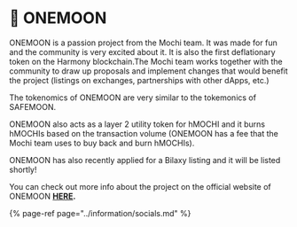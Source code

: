 # 🚀 ONEMOON

ONEMOON is a passion project from the Mochi team. It was made for fun and the community is very excited about it. It is also the first deflationary token on the Harmony blockchain.The Mochi team works together with the community to draw up proposals and implement changes that would benefit the project \(listings on exchanges, partnerships with other dApps, etc.\)

The tokenomics of ONEMOON are very similar to the tokemonics of SAFEMOON.

ONEMOON also acts as a layer 2 utility token for hMOCHI and it burns hMOCHIs based on the transaction volume \(ONEMOON has a fee that the Mochi team uses to buy back and burn hMOCHIs\).

ONEMOON has also recently applied for a Bilaxy listing and it will be listed shortly!

You can check out more info about the project on the official website of ONEMOON [**HERE**](https://onemoon.mochiswap.io/)**.**

{% page-ref page="../information/socials.md" %}



